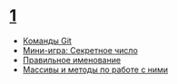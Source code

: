 # [1](https://github.com/X-creator/sit/tree/main/1)
- [Команды Git](https://github.com/X-creator/sit/blob/main/1/git-commands.md)
- [Мини-игра: Секретное число](https://github.com/X-creator/sit/tree/main/1/secret-number)
- [Правильное именование](https://github.com/X-creator/sit/blob/main/1/correct-naming.js)
- [Массивы и методы по работе с ними](https://github.com/X-creator/sit/blob/main/1/array-methods)